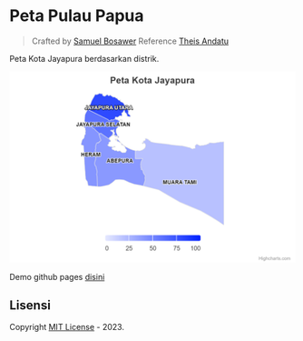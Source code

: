 # Peta Pulau Papua

> Crafted by [Samuel Bosawer](https://samuelbosawer.github.io)
> Reference [Theis Andatu](https://github.com/antheiz/papua-maps-geojson)


Peta Kota Jayapura berdasarkan distrik.


![Demo Peta Kota Jayapura](./assets/images/demo1.png)

Demo github pages [disini](https://antheiz.github.io/papua-maps-geojson)

## Lisensi

Copyright [MIT License](LICENSE) - 2023.
